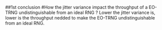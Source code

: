 ##1st conclusion
#How the jitter variance impact the throughput of a EO-TRNG undistinguishable from an ideal RNG ?
Lower the jitter variance is, lower is the throughput nedded to make the EO-TRNG undistinguishable from an ideal RNG.

